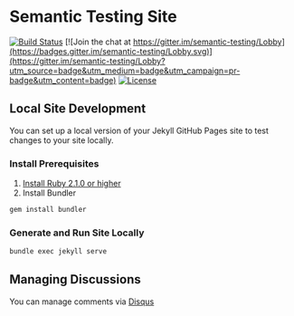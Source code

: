 # Semantic Testing Site
[![Build Status](https://travis-ci.org/testify-project/semantic-testing.github.io.svg?branch=develop)](https://travis-ci.org/testify-project/semantic-testing.github.io)
[![Join the chat at https://gitter.im/semantic-testing/Lobby](https://badges.gitter.im/semantic-testing/Lobby.svg)](https://gitter.im/semantic-testing/Lobby?utm_source=badge&utm_medium=badge&utm_campaign=pr-badge&utm_content=badge)
[![License](https://img.shields.io/badge/Creative%20Commons-BY--SA-lightgrey.svg)](https://github.com/testify-project/semantic-testing.github.io/blob/master/LICENSE.md)

## Local Site Development
You can set up a local version of your Jekyll GitHub Pages site to test changes to your site locally.

### Install Prerequisites
1. [Install Ruby 2.1.0 or higher](https://www.ruby-lang.org/en/documentation/installation/)
1. Install Bundler
```bash
gem install bundler
```

### Generate and Run Site Locally
```bash
bundle exec jekyll serve
```
## Managing Discussions
You can manage comments via [Disqus](https://testify-project.disqus.com)